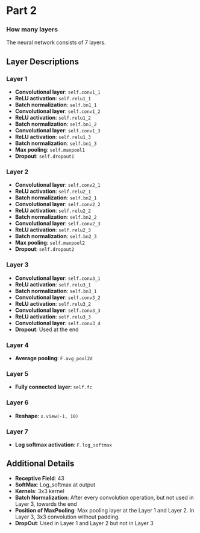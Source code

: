 # Part 2

### How many layers
The neural network consists of 7 layers.

## Layer Descriptions

### Layer 1
- **Convolutional layer**: `self.conv1_1`
- **ReLU activation**: `self.relu1_1`
- **Batch normalization**: `self.bn1_1`
- **Convolutional layer**: `self.conv1_2`
- **ReLU activation**: `self.relu1_2`
- **Batch normalization**: `self.bn1_2`
- **Convolutional layer**: `self.conv1_3`
- **ReLU activation**: `self.relu1_3`
- **Batch normalization**: `self.bn1_3`
- **Max pooling**: `self.maxpool1`
- **Dropout**: `self.dropout1`

### Layer 2
- **Convolutional layer**: `self.conv2_1`
- **ReLU activation**: `self.relu2_1`
- **Batch normalization**: `self.bn2_1`
- **Convolutional layer**: `self.conv2_2`
- **ReLU activation**: `self.relu2_2`
- **Batch normalization**: `self.bn2_2`
- **Convolutional layer**: `self.conv2_3`
- **ReLU activation**: `self.relu2_3`
- **Batch normalization**: `self.bn2_3`
- **Max pooling**: `self.maxpool2`
- **Dropout**: `self.dropout2`

### Layer 3
- **Convolutional layer**: `self.conv3_1`
- **ReLU activation**: `self.relu3_1`
- **Batch normalization**: `self.bn3_1`
- **Convolutional layer**: `self.conv3_2`
- **ReLU activation**: `self.relu3_2`
- **Convolutional layer**: `self.conv3_3`
- **ReLU activation**: `self.relu3_3`
- **Convolutional layer**: `self.conv3_4`
- **Dropout**: Used at the end

### Layer 4
- **Average pooling**: `F.avg_pool2d`

### Layer 5
- **Fully connected layer**: `self.fc`

### Layer 6
- **Reshape**: `x.view(-1, 10)`

### Layer 7
- **Log softmax activation**: `F.log_softmax`

## Additional Details
- **Receptive Field**: 43
- **SoftMax**: Log_softmax at output
- **Kernels**: 3x3 kernel
- **Batch Normalization**: After every convolution operation, but not used in Layer 3, towards the end
- **Position of MaxPooling**: Max pooling layer at the Layer 1 and Layer 2. In Layer 3, 3x3 convolution without padding.
- **DropOut**: Used in Layer 1 and Layer 2 but not in Layer 3

